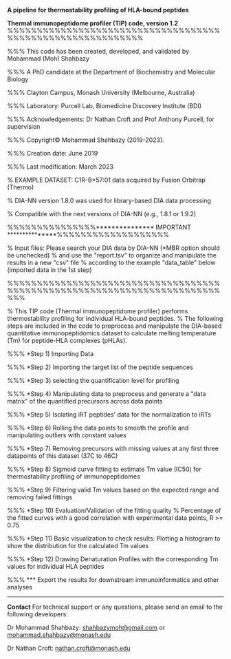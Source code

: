 **A pipeline for thermostability profiling of HLA-bound peptides** 

**Thermal immunopeptidome profiler (TIP) code, version 1.2** 
%%%%%%%%%%%%%%%%%%%%%%%%%%%%%%%%%%%%%%%%%%%%%%%%%%%%%%%%%%%

%%% This code has been created, developed, and validated by Mohammad (Moh) Shahbazy 

%%% A PhD candidate at the Department of Biochemistry and Molecular Biology 

%%% Clayton Campus, Monash University (Melbourne, Australia)

%%% Laboratory: Purcell Lab, Biomedicine Discovery Institute (BDI) 

%%% Acknowledgements: Dr Nathan Croft and Prof Anthony Purcell, for supervision

%%% Copyright© Mohammad Shahbazy (2019-2023).


%%% Creation date: June 2019

%%% Last modification: March 2023

% EXAMPLE DATASET: C1R-B*57:01 data acquired by Fusion Orbitrap (Thermo)

% DIA-NN version 1.8.0 was used for library-based DIA data processing

% Compatible with the next versions of DIA-NN (e.g., 1.8.1 or 1.9.2)

%%%%%%%%%%%%%%%*************** IMPORTANT ***************%%%%%%%%%%%%%%%%%%%

% Input files: Please search your DIA data by DIA-NN (*MBR option should be unchecked) 
% and use the "report.tsv" to organize and manipulate the results in a new "csv" file 
% according to the example "data_table" below (imported data in the 1st step)

%%%%%%%%%%%%%%%%%%%%%%%%%%%%%%%%%%%%%%%%%%%%%%%%%%%%%%%%%%%%%%%%%%%%%%%%%%%

% This TIP code (Thermal immunopeptidome profiler) performs thermostability profiling for individual HLA-bound peptides. 
% The following steps are included in the code to preprocess and manipulate the DIA-based quantitative immunopeptidomics 
dataset to calculate melting temperature (Tm) for peptide-HLA complexes (pHLAs).

%%% *Step 1) Importing Data

%%% *Step 2) Importing the target list of the peptide sequences

%%% *Step 3) selecting the quantification level for profiling

%%% *Step 4) Manipulating data to preprocess and generate a "data matrix" of the quantified precursors across data points

%%% *Step 5) Isolating iRT peptides' data for the normalization to iRTs

%%% *Step 6) Rolling the data points to smooth the profile and manipulating outliers with constant values

%%% *Step 7) Removing precursors with missing values at any first three datapoints of this dataset (37C to 46C)

%%% *Step 8) Sigmoid curve fitting to estimate Tm value (IC50) for thermostability profiling of immunopeptidomes

%%% *Step 9) Filtering valid Tm values based on the expected range and removing failed fittings 

%%% *Step 10) Evaluation/Validation of the fitting quality 
% Percentage of the fitted curves with a good correlation with experimental data points, R >= 0.75  

%%% *Step 11) Basic visualization to check results: Plotting a histogram to show the distribution for the calculated Tm values

%%% *Step 12) Drawing Denaturation Profiles with the corresponding Tm values for individual HLA peptides

%%% *** Export the results for downstream immunoinformatics and other analyses
******************************************************************************************************

**Contact** For technical support or any questions, please send an email to the following developers:

Dr Mohammad Shahbazy: shahbazymoh@gmail.com or mohammad.shahbazy@monash.edu

Dr Nathan Croft: nathan.croft@monash.edu

